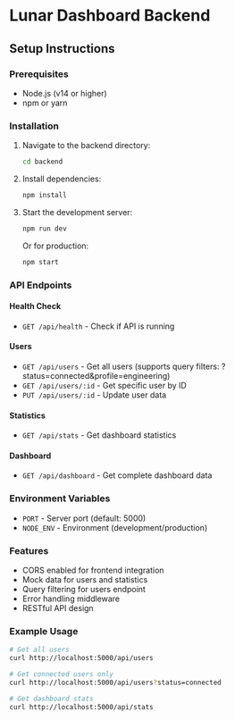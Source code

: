 # Lunar Dashboard Backend

## Setup Instructions

### Prerequisites
- Node.js (v14 or higher)
- npm or yarn

### Installation
1. Navigate to the backend directory:
   ```bash
   cd backend
   ```

2. Install dependencies:
   ```bash
   npm install
   ```

3. Start the development server:
   ```bash
   npm run dev
   ```

   Or for production:
   ```bash
   npm start
   ```

### API Endpoints

#### Health Check
- `GET /api/health` - Check if API is running

#### Users
- `GET /api/users` - Get all users (supports query filters: ?status=connected&profile=engineering)
- `GET /api/users/:id` - Get specific user by ID
- `PUT /api/users/:id` - Update user data

#### Statistics
- `GET /api/stats` - Get dashboard statistics

#### Dashboard
- `GET /api/dashboard` - Get complete dashboard data

### Environment Variables
- `PORT` - Server port (default: 5000)
- `NODE_ENV` - Environment (development/production)

### Features
- CORS enabled for frontend integration
- Mock data for users and statistics
- Query filtering for users endpoint
- Error handling middleware
- RESTful API design

### Example Usage
```bash
# Get all users
curl http://localhost:5000/api/users

# Get connected users only
curl http://localhost:5000/api/users?status=connected

# Get dashboard stats
curl http://localhost:5000/api/stats
```

